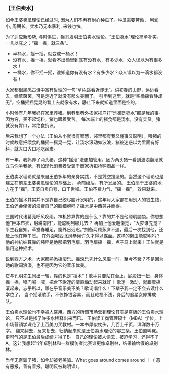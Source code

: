 ### 【王伯卖水】

如今王婆卖瓜理论已经过时, 因为人们不再有耐心种瓜了。种瓜需要劳动， 利润小, 周期长。卖水乃无本暴利, 来钱也快。

为了适应新形势, 与时俱进，猴哥发明王伯卖水理论。“王伯卖水”理论简单朴实，一言以庇之：“摇一摇，就三条”。 
-	半桶水，摇一摇，就变成一桶水！
- 没有水，摇一摇，就看不出桶里到底有没有水，有多少水，众人误以为有很多水！ 
- 一桶水，你不摇一摇，谁知道你有没有水？有多少水？众人误以为一滴水都没有！ 

大家都很熟悉古诗中富有哲理的一句“草色遥看近却无”。讲初春的山野，远远看去，绿草茵茵，可是走近了就没有那么美丽了。
引申到这里，就是“空桶摇看静却无”。空桶摇摇晃晃的看上去就像有水，静止下来就知道里面是空的。 

小时候有几年我妈在家里养猪。到巷里巷外挨家挨户打“洗碗洗锅水”都是我的事。因为穷，买不起饲料，猪也跟着受苦。
每次端上的猪食都是汤水，没有实货。猪就没有胃口，常绝食抗议。 

后来我想了一个办法（王伯从小就很有智慧，邻里都夸我又懂事又聪明），喂猪的时候故意把喂食的桶摇一摇晃一晃，让汤水滚动如波浪，猪被迷惑以为里面有好料，就大口大口地吃起来。

有一年，我妈养了两头猪，这种“摇滚”法更加管用，因为两头猪一看到波浪翻滚就立马你争我抢，有如现代消费者受骗于商家折扣抢购商品一样。

王伯卖水理论就是来自王伯多年的亲身实践，不是凭空捏造的。当然这个理论也是建立在前辈王婆卖瓜理论的基础上， 承前继后，有所发展的。 
王伯高于王婆的地方在于“摇”。王婆自卖自夸，口干舌噪。王伯不费力气，“摇一摇”， 效果就来。

王伯的摇术其实并不是靠自己绞尽脑汁发明的。这年月大家都在用别人的钱生钱，王伯还会傻傻的浪费自己的脑细胞吗？摇术是中西兼并而得。

三国时代诸葛亮呼风唤雨，神机妙算靠的是什么？靠的并不是他聪明脑袋。你想想他“臣本布衣，躬耕南阳”，能聪明到哪儿去？
再加上他爱睡懒觉，“大梦谁先觉？平生我自知。草堂春睡足，窗外日迟迟。”刘备两顾茅庐不遇，最后一次找到他，还赶上他在睡午觉。
在外面喝西北风恭候许久才得以谋面。这样的懒虫能聪明吗？他的神机妙算靠的纯粹是他那把羽毛扇。羽毛扇摇一摇，点子马上就来！王伯就是借用这种摇术。

说到西方之术，大家都熟悉摇滚乐。摇滚乐凭什么风靡一时，至今不衰？不是因为她的歌词浪漫，也不是因为它的音乐优美。

它与孔明先生同出一辙，靠的也是“摇术”！歌手只要站在台上，屁股扭一扭，身体摇一摇，嗓门喊一喊，把台下歌迷的情趣煽动起来就好！
歌迷一激动，就跟着摇滚起来，忘乎所以，哪在乎音乐美不美？歌词唱什么！下辈子我一定不会去读什么学位了。
当个摇滚歌手，不仅挣钱容易，而且艳福不浅，身后的追星女郎排成队。

王伯卖水理论也不幸被人盗用。西方的所谓市场营销理论其实是盗版的王伯卖水理论， 只不过是掺了许多水稀释出来而已。
王伯读工商管理硕士（MBA）学位，上市场营销学课花了上百美刀买教材。一本书厚似枕头，几百上千页，洋洋数十万字。
翻来翻去，反来复去，归纳起来就是王伯卖水理论的那三条。王伯直叫冤。更可气的是王伯最后成绩才得了B。
自己的理论被人偷去，被迫学习，还得不了A。这让我想起当年卓别林和一群模仿者比赛谁更像卓别林，结果输给假的卓别林。 

当年无奈骗了猪，如今却被老美骗。What goes around comes around ！（ 恶有恶报，善有善报。聪明反被聪明误）。
